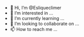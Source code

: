 - 👋 Hi, I’m @Esliqueclimer
- 👀 I’m interested in ...
- 🌱 I’m currently learning ...
- 💞️ I’m looking to collaborate on ...
- 📫 How to reach me ...

<!---
Esliqueclimer/Esliqueclimer is a ✨ special ✨ repository because its `README.md` (this file) appears on your GitHub profile.
You can click the Preview link to take a look at your changes.
--->
